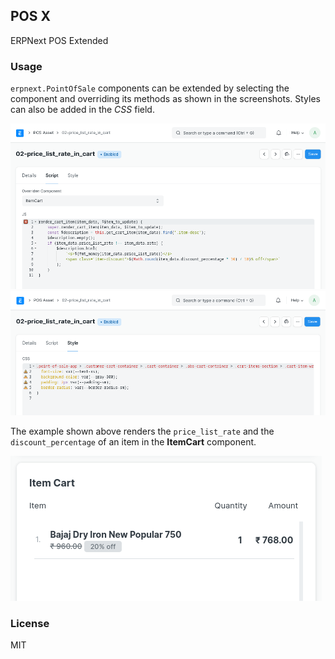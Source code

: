 ## POS X

ERPNext POS Extended

### Usage

`erpnext.PointOfSale` components can be extended by selecting the component and overriding its methods as shown in the screenshots. Styles can also be added in the _CSS_ field.

![POS Asset 01](docs/pos_asset_01.png)
![POS Asset 02](docs/pos_asset_02.png)

The example shown above renders the `price_list_rate` and the `discount_percentage` of an item in the **ItemCart** component.

![POS 01](docs/pos_01.png)

### License

MIT
